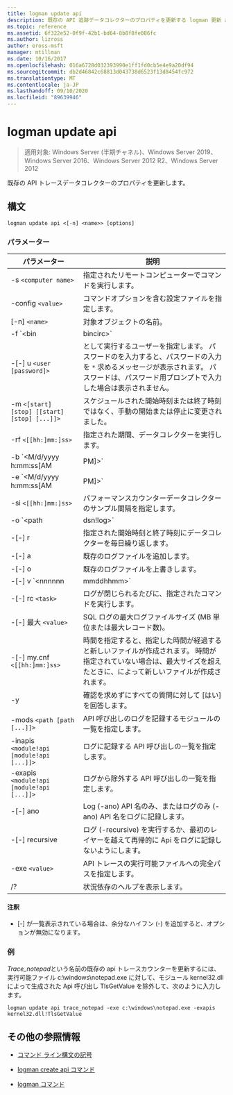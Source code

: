 ```yaml
---
title: logman update api
description: 既存の API 追跡データコレクターのプロパティを更新する logman 更新 api コマンドのリファレンス記事です。
ms.topic: reference
ms.assetid: 6f322e52-0f9f-42b1-bd64-8b8f8fe086fc
ms.author: lizross
author: eross-msft
manager: mtillman
ms.date: 10/16/2017
ms.openlocfilehash: 016a6728d032393990e1ff1fd0cb5e4e9a20df94
ms.sourcegitcommit: db2d46842c68813d043738d6523f13d8454fc972
ms.translationtype: MT
ms.contentlocale: ja-JP
ms.lasthandoff: 09/10/2020
ms.locfileid: "89639946"
---
```

# <a name="logman-update-api"></a>logman update api

> 適用対象: Windows Server (半期チャネル)、Windows Server 2019、Windows Server 2016、Windows Server 2012 R2、Windows Server 2012

既存の API トレースデータコレクターのプロパティを更新します。

## <a name="syntax"></a>構文

```
logman update api <[-n] <name>> [options]
```

### <a name="parameters"></a>パラメーター

| パラメーター | 説明 |
| --------- | ----------- |
| -s `<computer name>` | 指定されたリモートコンピューターでコマンドを実行します。 |
| -config `<value>` | コマンドオプションを含む設定ファイルを指定します。 |
| [-n] `<name>` | 対象オブジェクトの名前。 |
| -f `<bin|bincirc>` | データコレクターのログの形式を指定します。 |
| -[-] u `<user [password]>` | として実行するユーザーを指定します。 パスワードのを入力すると、パスワードの入力を `*` 求めるメッセージが表示されます。 パスワードは、パスワード用プロンプトで入力した場合は表示されません。 |
| -m `<[start] [stop] [[start] [stop] [...]]>` | スケジュールされた開始時刻または終了時刻ではなく、手動の開始または停止に変更されました。 |
| -rf `<[[hh:]mm:]ss>` | 指定された期間、データコレクターを実行します。 |
| -b `<M/d/yyyy h:mm:ss[AM|PM]>` | 指定された時間にデータの収集を開始します。 |
| -e `<M/d/yyyy h:mm:ss[AM|PM]>` | 指定された時刻にデータ収集を終了します。 |
| -si `<[[hh:]mm:]ss>` | パフォーマンスカウンターデータコレクターのサンプル間隔を指定します。 |
| -o `<path|dsn!log>` | SQL データベースの出力ログファイルまたは DSN およびログセット名を指定します。 |
| -[-] r | 指定された開始時刻と終了時刻にデータコレクターを毎日繰り返します。 |
| -[-] a | 既存のログファイルを追加します。 |
| -[-] o | 既存のログファイルを上書きします。 |
| -[-] v `<nnnnnn|mmddhhmm>` | ファイルのバージョン管理情報をログファイル名の末尾にアタッチします。 |
| -[-] rc `<task>` | ログが閉じられるたびに、指定されたコマンドを実行します。 |
| -[-] 最大 `<value>` | SQL ログの最大ログファイルサイズ (MB 単位または最大レコード数)。 |
| -[-] my.cnf `<[[hh:]mm:]ss>` | 時間を指定すると、指定した時間が経過すると新しいファイルが作成されます。 時間が指定されていない場合は、最大サイズを超えたときに、によって新しいファイルが作成されます。 |
| -y | 確認を求めずにすべての質問に対して [はい] を回答します。 |
| -mods `<path [path [...]]>` | API 呼び出しのログを記録するモジュールの一覧を指定します。 |
| -inapis` <module!api [module!api [...]]>` | ログに記録する API 呼び出しの一覧を指定します。 |
| -exapis `<module!api [module!api [...]]>` | ログから除外する API 呼び出しの一覧を指定します。 |
| -[-] ano | Log (-ano) API 名のみ、またはログのみ (-ano) API 名をログに記録します。 |
| -[-] recursive | ログ (-recursive) を実行するか、最初のレイヤーを越えて再帰的に Api をログに記録しないようにします。 |
| -exe `<value>` | API トレースの実行可能ファイルへの完全パスを指定します。 |
| /? | 状況依存のヘルプを表示します。 |

#### <a name="remarks"></a>注釈

- [-] が一覧表示されている場合は、余分なハイフン (-) を追加すると、オプションが無効になります。

### <a name="examples"></a>例

*Trace_notepad*という名前の既存の api トレースカウンターを更新するには、実行可能ファイル c:\windows\notepad.exe に対して、モジュール kernel32.dll によって生成された Api 呼び出し TlsGetValue を除外して、次のように入力します。

```
logman update api trace_notepad -exe c:\windows\notepad.exe -exapis kernel32.dll!TlsGetValue
```

## <a name="additional-references"></a>その他の参照情報

- [コマンド ライン構文の記号](command-line-syntax-key.md)

- [logman create api コマンド](logman-create-api.md)

- [logman コマンド](logman.md)
